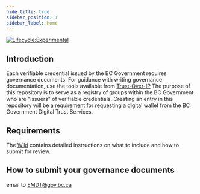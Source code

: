 ```yaml
---
hide_title: true
sidebar_position: 1
sidebar_label: Home
---
```


<!-- [![Lifecycle:Experimental](https://img.shields.io/badge/Lifecycle-Experimental-339999)](<Redirect-URL>) -->
[![Lifecycle:Experimental](https://img.shields.io/badge/Lifecycle-Experimental-339999)](#)

## Introduction

Each verifiable credential issued by the BC Government requires governance documents. For guidance with writing governance documentation, use the tools available from [Trust-Over-IP](https://trustoverip.org/our-work/deliverables/) 
The purpose of this repository is to serve as a registry of groups within the BC Government who are "issuers" of verifiable credentials. Creating an entry in this repository will be a requirement for requesting a digital wallet from the BC Government Digital Trust Services.

## Requirements
The [Wiki](https://github.com/bcgov/bc-vcpedia/wiki) contains detailed instructions on what to include and how to submit for review.

## How to submit your governance documents

email to [EMDT@gov.bc.ca](mailto:EMDT@gov.bc.ca)

